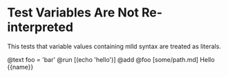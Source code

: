 # Test Variables Are Not Re-interpreted

This tests that variable values containing mlld syntax are treated as literals.

@text foo = 'bar'
@run [(echo 'hello')]
@add @foo
[some/path.md]
Hello {{name}}